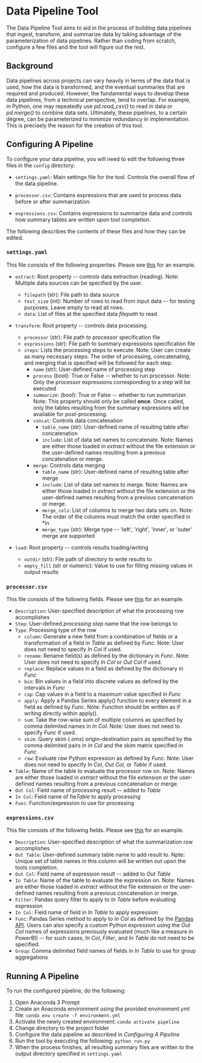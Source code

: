 # Data Pipeline Tool

The Data Pipeline Tool aims to aid in the process of building data pipelines that ingest, transform, and summarize data by taking advantage of the parameterization of data pipelines. Rather than coding from scratch, configure a few files and the tool will figure out the rest.

## Background

Data pipelines across projects can vary heavily in terms of the data that is used, how the data is transformed, and the eventual summaries that are required and produced. However, the fundamental ways to develop these data pipelines, from a technical perspective, tend to overlap. For example, in Python, one may repeatedly use *pd.read_csv()* to read in data or *pd.merge()* to combine data sets. Ultimately, these pipelines, to a certain degree, can be parameterized to minimize redundancy in implementation. This is precisely the reason for the creation of this tool.

## Configuring A Pipeline

To configure your data pipeline, you will need to edit the following three files in the `config` directory:

- `settings.yaml`: Main settings file for the tool. Controls the overall flow of the data pipeline.

- `processor.csv`: Contains expressions that are used to process data before or after summarization.

- `expressions.csv`: Contains expressions to summarize data and controls how summary tables are written upon tool completion.

The following describes the contents of these files and how they can be edited.

### `settings.yaml`

This file consists of the following properties. Please see [this](config/settings.yaml) for an example.

- `extract`: Root property -- controls data extraction (reading). Note: Multiple data sources can be specified by the user.

  - `filepath` (str): File path to data source
  - `test_size` (int): Number of rows to read from input data -- for testing purposes. Leave empty to read all rows.
  - `data`: List of files at the specified data *filepath* to read

- `transform`: Root property -- controls data processing.
  - `processor` (str): File path to processor specification file
  - `expressions` (str):  File path to summary expressions specification file
  - `steps`: Lists the processing steps to execute. Note: User can create as many necessary steps. The order of processing, concatenating, and merging that is specified will be followed for each step.
    - `name` (str): User-defined name of processing step
    - `process` (bool): True or False -- whether to run processor. Note: Only the processor expressions corresponding to a step will be executed
    - `summarize`: (bool): True or False -- whether to run summarizer. Note: This property should only be called **once**. Once called, only the tables resulting from the summary expressions will be available for post-processing.
    - `concat`: Controls data concatenation
      - `table_name` (str): User-defined name of resulting table after concatenation
      - `include`: List of data set names to concatenate. Note: Names are either those loaded in *extract* without the file extension or the user-defined names resulting from a previous concatenation or merge.
    - `merge`: Controls data merging
      - `table_name` (str): User-defined name of resulting table after merge
      - `include`: List of data set names to merge. Note: Names are either those loaded in *extract* without the file extension or the user-defined names resulting from a previous concatenation or merge.
      - `merge_cols`: List of columns to merge two data sets on. Note: The order of the columns must match the order specified in *in
      - `merge_type` (str): Merge type -- 'left', 'right', 'inner', or 'outer' merge are supported

- `load`: Root property -- controls results loading/writing
  - `outdir` (str): File path of directory to write results to
  - `empty_fill` (str or numeric): Value to use for filling missing values in output results

### `processor.csv`

This file consists of the following fields. Please see [this](config/processor.csv) for an example.

- `Description`: User-specified description of what the processing row accomplishes
- `Step`: User-defined *processing step* name that the row belongs to
- `Type`: Processing type of the row
  - `column`: Generate a new field from a combination of fields or a transformation of a field in *Table* as defined by *Func*. Note: User does not need to specify *In Col* if used.
  - `rename`: Rename field(s) as defined by the dictionary in *Func*. Note: User does not need to specify *In Col* or *Out Col* if used.
  - `replace`: Replace values in a field as defined by the dictionary in *Func*
  - `bin`: Bin values in a field into discrete values as defined by the intervals in *Func*
  - `cap`: Cap values in a field to a maximum value specified in *Func*
  - `apply`: Apply a Pandas Series apply() function to every element in a field as defined by *Func*. Note: Function should be written as if writing directly within apply().
  - `sum`: Take the row-wise sum of multiple columns as specified by comma delimited names in *In Col*. Note: User does not need to specify *Func* if used.
  - `skim`: Query skim (.omx) origin-destination pairs as specified by the comma delimited pairs in *In Col* and the skim matrix specified in *Func*
  - `raw`: Evaluate raw Python expression as defined by *Func*. Note: User does not need to specify *In Col*, *Out Col*, or *Table* if used.
- `Table`: Name of the table to evaluate the processor row on. Note: Names are either those loaded in *extract* without the file extension or the user-defined names resulting from a previous concatenation or merge.
- `Out Col`: Field name of processing result -- added to *Table*
- `In Col`: Field name of fie*Table* to apply processing
- `Func`: Function/expression to use for processing

### `expressions.csv`

This file consists of the following fields. Please see [this](config/expressions.csv) for an example.

- `Description`: User-specified description of what the summarization row accomplishes
- `Out Table`: User-defined summary table name to add result to. Npte: Unique set of table names in this column will be written out upon the tools completion.
- `Out Col`: Field name of expression result -- added to *Out Table*
- `In Table`: Name of the table to evaluate the expression on. Note: Names are either those loaded in *extract* without the file extension or the user-defined names resulting from a previous concatenation or merge.
- `Filter`: Pandas query filter to apply to *In Table* before evaluating expression
- `In Col`: Field name of field in *In Table* to apply expression
- `Func`: Pandas Series method to apply to *In Col* as defined by the [Pandas API](https://pandas.pydata.org/docs/reference/api/pandas.Series.html). Users can also specify a custom Python expression using the *Out Col* names of expressions previously evaluated (much like a measure in PowerBI) -- for such cases, *In Col*, *Filter*, and *In Table* do not need to be specified.
- `Group`: Comma delimited field names of fields in *In Table* to use for group aggregations

## Running A Pipeline

To run the configured pipeline, do the following:

1. Open Anaconda 3 Prompt
2. Create an Anaconda environment using the provided environment.yml file: `conda env create -f environment.yml`
3. Activate the newly created environment: `conda activate pipeline`
4. Change directory to the project folder
5. Configure the data pipeline as described in *Configuring A Pipeline*
6. Run the tool by executing the following: `python run.py`
7. When the process finishes, all resulting summary files are written to the output directory specified in `settings.yaml`
